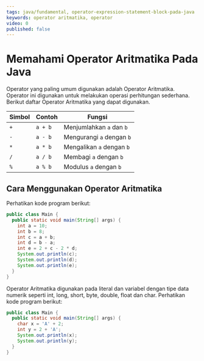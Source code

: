 ```yaml
---
tags: java/fundamental, operator-expression-statement-block-pada-java
keywords: operator aritmatika, operator
video: 0
published: false
---
```

# Memahami Operator Aritmatika Pada Java

Operator yang paling umum digunakan adalah Operator Aritmatika. Operator ini digunakan untuk melakukan operasi perhitungan sederhana. Berikut daftar Operator Aritmatika yang dapat digunakan.

Simbol | Contoh | Fungsi
---|---|---
`+` | `a + b` | Menjumlahkan `a` dan `b` 
`-` | `a - b` | Mengurangi `a` dengan `b`
`*` | `a * b` | Mengalikan `a` dengan `b`
`/` | `a / b` | Membagi `a` dengan `b`
`%` | `a % b` | Modulus `a` dengan `b`

## Cara Menggunakan Operator Aritmatika

Perhatikan kode program berikut:

```java
public class Main {
  public static void main(String[] args) {
    int a = 10;
    int b = 8;
    int c = a + b;
    int d = b - a;
    int e = 2 + c - 2 * d;
    System.out.println(c);
    System.out.println(d);
    System.out.println(e);
  }
}
```

Operator Aritmatika digunakan pada literal dan variabel dengan tipe data numerik seperti int, long, short, byte, double, float dan char. Perhatikan kode program berikut:

```java
public class Main {
  public static void main(String[] args) {
    char x = 'A' + 2;
    int y = 2 + 'A';
    System.out.println(x);
    System.out.println(y);
  }
}
```
